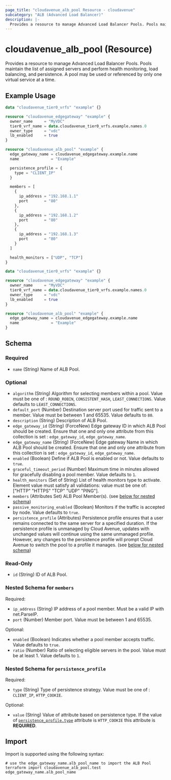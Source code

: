 ```yaml
---
page_title: "cloudavenue_alb_pool Resource - cloudavenue"
subcategory: "ALB (Advanced Load Balancer)"
description: |-
  Provides a resource to manage Advanced Load Balancer Pools. Pools maintain the list of assigned servers and perform health monitoring, load balancing, and persistence. A pool may be used or referenced by only one virtual service at a time.
---
```


# cloudavenue_alb_pool (Resource)

Provides a resource to manage Advanced Load Balancer Pools. Pools maintain the list of assigned servers and perform health monitoring, load balancing, and persistence. A pool may be used or referenced by only one virtual service at a time.

## Example Usage

```terraform
data "cloudavenue_tier0_vrfs" "example" {}

resource "cloudavenue_edgegateway" "example" {
  owner_name     = "MyVDC"
  tier0_vrf_name = data.cloudavenue_tier0_vrfs.example.names.0
  owner_type     = "vdc"
  lb_enabled     = true
}

resource "cloudavenue_alb_pool" "example" {
  edge_gateway_name = cloudavenue_edgegateway.example.name
  name              = "Example"

  persistence_profile = {
    type = "CLIENT_IP"
  }

  members = [
    {
      ip_address = "192.168.1.1"
      port       = "80"
    },
    {
      ip_address = "192.168.1.2"
      port       = "80"
    },
    {
      ip_address = "192.168.1.3"
      port       = "80"
    }
  ]

  health_monitors = ["UDP", "TCP"]
}

data "cloudavenue_tier0_vrfs" "example" {}

resource "cloudavenue_edgegateway" "example" {
  owner_name     = "MyVDC"
  tier0_vrf_name = data.cloudavenue_tier0_vrfs.example.names.0
  owner_type     = "vdc"
  lb_enabled     = true
}

resource "cloudavenue_alb_pool" "example" {
  edge_gateway_name = cloudavenue_edgegateway.example.name
  name              = "Example"
}
```

<!-- schema generated by tfplugindocs -->
## Schema

### Required

- `name` (String) Name of ALB Pool.

### Optional

- `algorithm` (String) Algorithm for selecting members within a pool. Value must be one of : `ROUND_ROBIN`, `CONSISTENT_HASH`, `LEAST_CONNECTIONS`. Value defaults to `LEAST_CONNECTIONS`.
- `default_port` (Number) Destination server port used for traffic sent to a member. Value must be between 1 and 65535. Value defaults to `80`.
- `description` (String) Description of ALB Pool.
- `edge_gateway_id` (String) (ForceNew) Edge gateway ID in which ALB Pool should be created. Ensure that one and only one attribute from this collection is set : `edge_gateway_id`, `edge_gateway_name`.
- `edge_gateway_name` (String) (ForceNew) Edge gateway Name in which ALB Pool should be created. Ensure that one and only one attribute from this collection is set : `edge_gateway_id`, `edge_gateway_name`.
- `enabled` (Boolean) Define if ALB Pool is enabled or not. Value defaults to `true`.
- `graceful_timeout_period` (Number) Maximum time in minutes allowed for gracefully disabling a pool member. Value defaults to `1`.
- `health_monitors` (Set of String) List of health monitors type to activate. Element value must satisfy all validations: value must be one of: ["HTTP" "HTTPS" "TCP" "UDP" "PING"].
- `members` (Attributes Set) ALB Pool Member(s). (see [below for nested schema](#nestedatt--members))
- `passive_monitoring_enabled` (Boolean) Monitors if the traffic is accepted by node. Value defaults to `true`.
- `persistence_profile` (Attributes) Persistence profile ensures that a user remains connected to the same server for a specified duration. If the persistence profile is unmanaged by Cloud Avenue, updates with unchanged values will continue using the same unmanaged profile. However, any changes to the persistence profile will prompt Cloud Avenue to switch the pool to a profile it manages. (see [below for nested schema](#nestedatt--persistence_profile))

### Read-Only

- `id` (String) ID of ALB Pool.

<a id="nestedatt--members"></a>
### Nested Schema for `members`

Required:

- `ip_address` (String) IP address of a pool member. Must be a valid IP with net.ParseIP.
- `port` (Number) Member port. Value must be between 1 and 65535.

Optional:

- `enabled` (Boolean) Indicates whether a pool member accepts traffic. Value defaults to `true`.
- `ratio` (Number) Ratio of selecting eligible servers in the pool. Value must be at least 1. Value defaults to `1`.


<a id="nestedatt--persistence_profile"></a>
### Nested Schema for `persistence_profile`

Required:

- `type` (String) Type of persistence strategy. Value must be one of : `CLIENT_IP`, `HTTP_COOKIE`.

Optional:

- `value` (String) Value of attribute based on persistence type. If the value of [`persistence_profile.type`](#persistence_profile.type) attribute is `HTTP_COOKIE` this attribute is **REQUIRED**.

## Import

Import is supported using the following syntax:
```shell
# use the edge_gateway_name.alb_pool_name to import the ALB Pool
terraform import cloudavenue_alb_pool.test edge_gateway_name.alb_pool_name
```